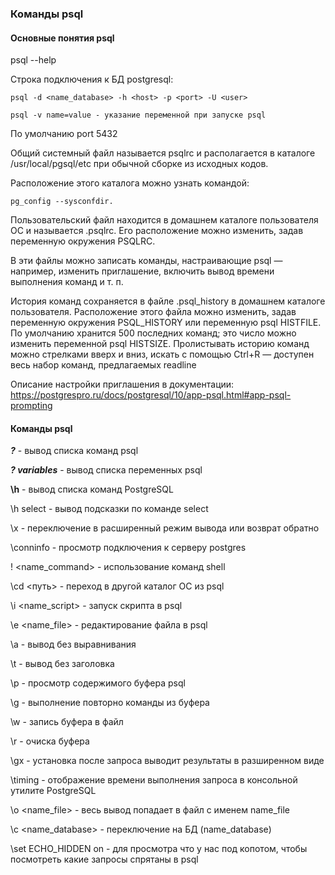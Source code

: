 ### Команды psql

#### Основные понятия psql

psql --help

Строка подключения к БД postgresql:

    psql -d <name_database> -h <host> -p <port> -U <user>

    psql -v name=value - указание переменной при запуске psql
    
По умолчанию port 5432

Общий системный файл называется psqlrc и располагается в каталоге /usr/local/pgsql/etc при обычной сборке из исходных кодов.

Расположение этого каталога можно узнать командой:

    pg_config --sysconfdir.

Пользовательский файл находится в домашнем каталоге пользователя ОС и называется .psqlrc. Его расположение можно изменить, задав
переменную окружения PSQLRC.

В эти файлы можно записать команды, настраивающие psql — например, изменить приглашение, включить вывод времени выполнения команд и т. п.

История команд сохраняется в файле .psql_history в домашнем каталоге пользователя. 
Расположение этого файла можно изменить, задав переменную окружения PSQL_HISTORY или переменную psql HISTFILE. 
По умолчанию хранится 500 последних команд; это число можно изменить переменной psql HISTSIZE.
Пролистывать историю команд можно стрелками вверх и вниз, искать с помощью Ctrl+R — доступен весь набор команд, предлагаемых readline

Описание настройки приглашения в документации: https://postgrespro.ru/docs/postgresql/10/app-psql.html#app-psql-prompting

#### Команды psql

***\?*** - вывод списка команд psql

***\? variables*** - вывод списка переменных psql

**\h** - вывод списка команд PostgreSQL

\h select - вывод подсказки по команде select

\x - переключение в расширенный режим вывода или возврат обратно

\conninfo - просмотр подключения к серверу postgres

\! <name_command> - использование команд shell

\cd <путь> - переход в другой каталог OC из psql

\i <name_script> - запуск скрипта в psql

\e <name_file> - редактирование файла в psql

\a - вывод без выравнивания

\t - вывод без заголовка

\p - просмотр содержимого буфера psql

\g - выполнение повторно команды из буфера

\w <file> - запись буфера в файл
  
\r - очиска буфера
  
\gx - установка после запроса выводит результаты в разширенном виде
  
\timing - отображение времени выполнения запроса в консольной утилите PostgreSQL

\o <name_file> - весь вывод попадает в файл с именем name_file

\с <name_database> - переключение на БД (name_database)

\set ECHO_HIDDEN on - для просмотра что у нас под копотом, чтобы посмотреть какие запросы спрятаны в psql

